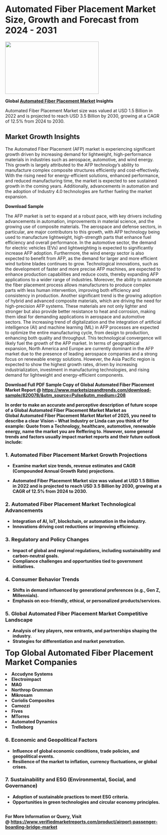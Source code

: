 <H1>Automated Fiber Placement Market Size, Growth and Forecast from 2024 - 2031</H1><img class="aligncenter size-medium wp-image-584254" src="https://thirdeyenews.in/wp-content/uploads/2024/09/Global-Market-Research-300x168.jpeg" alt="" width="300" height="168" /><p><strong>Global&nbsp;<a href="https://www.marketsizeandtrends.com/download-sample/820078/&amp;utm_source=Pulse&amp;utm_medium=208">Automated Fiber Placement Market</a> Insights</strong></p><p>Automated Fiber Placement Market size was valued at USD 1.5 Billion in 2022 and is projected to reach USD 3.5 Billion by 2030, growing at a CAGR of 12.5% from 2024 to 2030.</p><p><h2>Market Growth Insights</h2> <p>The Automated Fiber Placement (AFP) market is experiencing significant growth driven by increasing demand for lightweight, high-performance materials in industries such as aerospace, automotive, and wind energy. This growth is largely attributed to the AFP technology’s ability to manufacture complex composite structures efficiently and cost-effectively. With the rising need for energy-efficient solutions, enhanced performance, and reduced manufacturing time, the market is expected to see sustained growth in the coming years. Additionally, advancements in automation and the adoption of Industry 4.0 technologies are further fueling the market expansion.</p> <p><strong>Download Sample</strong></p> <p>The AFP market is set to expand at a robust pace, with key drivers including advancements in automation, improvements in material science, and the growing use of composite materials. The aerospace and defense sectors, in particular, are major contributors to this growth, with AFP technology being used to manufacture lightweight, high-strength parts that enhance fuel efficiency and overall performance. In the automotive sector, the demand for electric vehicles (EVs) and lightweighting is expected to significantly increase AFP adoption. Furthermore, the wind energy sector is also expected to benefit from AFP, as the demand for larger and more efficient wind turbine blades continues to grow. Technological innovations, such as the development of faster and more precise AFP machines, are expected to enhance production capabilities and reduce costs, thereby expanding AFP applications to a wider range of industries. Moreover, the ability to automate the fiber placement process allows manufacturers to produce complex parts with less human intervention, improving both efficiency and consistency in production. Another significant trend is the growing adoption of hybrid and advanced composite materials, which are driving the need for high-precision AFP systems. These materials are not only lighter and stronger but also provide better resistance to heat and corrosion, making them ideal for demanding applications in aerospace and automotive sectors. The increasing trend of digitalization and the integration of artificial intelligence (AI) and machine learning (ML) in AFP processes are expected to optimize the entire manufacturing cycle, from design to production, enhancing both quality and throughput. This technological convergence will likely fuel the growth of the AFP market. In terms of geographical expansion, North America and Europe are currently dominant in the AFP market due to the presence of leading aerospace companies and a strong focus on renewable energy solutions. However, the Asia Pacific region is expected to show the highest growth rates, driven by increasing industrialization, investment in manufacturing technologies, and rising demand for lightweight and energy-efficient components. <p><strong></p><p><span class=""><strong>Download Full PDF Sample Copy of Global Automated Fiber Placement Market Report</strong> @ <a href="https://www.marketsizeandtrends.com/download-sample/820078/&amp;utm_source=Pulse&amp;utm_medium=208" target="_blank">https://www.marketsizeandtrends.com/download-sample/820078/&amp;utm_source=Pulse&amp;utm_medium=208</a></span></p><p>In order to make an accurate and perceptive description of future scope of a Global&nbsp;Automated Fiber Placement Market Market as Global&nbsp;Automated Fiber Placement Market Market of 2025, you need to describe a clear Vision &ndash; What Industry or Linda can you think of for example: Quote from a Technology, healthcare, automotive, renewable energy, name the market you are Reffering to. However, some general trends and factors usually impact market reports and their future outlook include:</p><h3>1.&nbsp;<strong>Automated Fiber Placement Market Growth Projections</strong></h3><ul><li>Examine market size trends, revenue estimates and CAGR (Compounded Annual Growth Rate) projections.</li><li><p>Automated Fiber Placement Market size was valued at USD 1.5 Billion in 2022 and is projected to reach USD 3.5 Billion by 2030, growing at a CAGR of 12.5% from 2024 to 2030.</p></li></ul><h3>2.&nbsp;<strong>Automated Fiber Placement Market Technological Advancements</strong></h3><ul><li>Integration of AI, IoT, blockchain, or automation in the industry.</li><li>Innovations driving cost reductions or improving efficiency.</li></ul><h3>3.&nbsp;<strong>Regulatory and Policy Changes</strong></h3><ul><li>Impact of global and regional regulations, including sustainability and carbon-neutral goals.</li><li>Compliance challenges and opportunities tied to government initiatives.</li></ul><h3>4.&nbsp;<strong>Consumer Behavior Trends</strong></h3><ul><li>Shifts in demand influenced by generational preferences (e.g., Gen Z, Millennials).</li><li>Emphasis on eco-friendly, ethical, or personalized products/services.</li></ul><h3>5.&nbsp;<strong>Global Automated Fiber Placement Market Competitive Landscape</strong></h3><ul><li>Analysis of key players, new entrants, and partnerships shaping the industry.</li><li>Strategies for differentiation and market penetration.</li></ul><p data-pm-slice="1 1 []"><span style="color: inherit; font-family: inherit; font-size: 25px;">Top Global Automated Fiber Placement Market Companies</span></p><div class="" data-test-id=""><p><li>Accudyne Systems</li><li> Electroimpact</li><li> MAG</li><li> Northrop Grumman</li><li> Mikrosam</li><li> Coriolis Composites</li><li> Camozzi</li><li> Fives</li><li> MTorres</li><li> Automated Dynamics</li><li> Trelleborg</li></p></div><h3>6.&nbsp;<strong>Economic and Geopolitical Factors</strong></h3><ul><li>Influence of global economic conditions, trade policies, and geopolitical events.</li><li>Resilience of the market to inflation, currency fluctuations, or global crises.</li></ul><h3>7.&nbsp;<strong>Sustainability and ESG (Environmental, Social, and Governance)</strong></h3><ul><li>Adoption of sustainable practices to meet ESG criteria.</li><li>Opportunities in green technologies and circular economy principles.</li></ul><h2><strong style="font-size: 14px;">For More Information or Query, Visit @&nbsp;</strong><a style="background-color: #ffffff; font-size: 14px;" href="https://www.marketsizeandtrends.com/report/automated-fiber-placement-market/" target="_blank">https://www.verifiedmarketreports.com/product/airport-passenger-boarding-bridge-market</a></h2>
